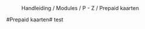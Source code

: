 <properties>
	<page>
		<title>Prepaid kaarten</title>
	</page>
	<menu>
		<position>Handleiding / Modules / P - Z / Prepaid kaarten</position>  
		<title>Introductie</title>
	</menu>
</properties>

#Prepaid kaarten#
<description>test
</description>
